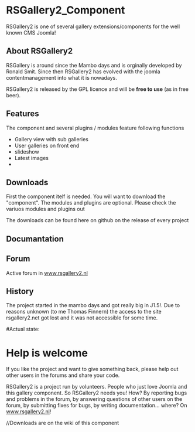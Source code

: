 # RSGallery2_Component
RSGallery2 is one of several gallery extensions/components for the well known CMS Joomla!

## About RSGallery2
RSGallery is around since the Mambo days and is orginally developed by Ronald Smit. Since then RSGallery2 has evolved with the joomla contentmanagement into what it is nowadays.

RSGallery2 is released by the GPL licence and will be **free to use** (as in free beer).

## Features
The component and several plugins / modules feature following functions
* Gallery view with sub galleries
* User galleries on front end
* slideshow
* Latest images
*

## Downloads
First the component itelf is needed. You will want to download the "component". The modules and plugins are optional. Please check the variuos modules and plugins out

The downloads can be found here on github on the release of every project


## Documantation






## Forum

Active forum in www.rsgallery2.nl


## History
The project started in the mambo days and got really big in J1.5!. Due to reasons unknown (to me Thomas Finnern) the access to the site rsgallery2.net got lost and it was not accessible for some time.


#Actual state:



# Help is welcome

If you like the project and want to give something back, please help out other users in the forums and share your code.

RSGallery2 is a project run by volunteers. People who just love Joomla and this gallery component. So RSGallery2 needs you! How? By reporting bugs and problems in the forum, by answering questions of other users on the forum, by submitting fixes for bugs, by writing documentation... where? On www.rsgallery2.nl!

//Downloads are on the wiki of this component
